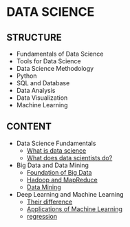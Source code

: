 # DATA SCIENCE

## STRUCTURE

- Fundamentals of Data Science
- Tools for Data Science
- Data Science Methodology
- Python
- SQL and Database
- Data Analysis
- Data Visualization
- Machine Learning

## CONTENT

- Data Science Fundamentals
  - [What is data science](./fundamentals/what-is-data-science.md)
  - [What does data scientists do?](./fundamentals/data-scientist.md)
- Big Data and Data Mining
  - [Foundation of Big Data](./big-data//big-data.md)
  - [Hadoop and MapReduce](./big-data//hadoop.md)
  - [Data Mining](./big-data//data-mining.md)
- Deep Learning and Machine Learning
  - [Their difference](./machine-learning/basics.md)
  - [Applications of Machine Learning](./machine-learning/application.md)
  - [regression](./machine-learning/regression.md)
